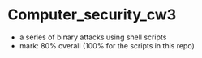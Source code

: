 # Computer_security_cw3

- a series of binary attacks using shell scripts
- mark: 80% overall (100% for the scripts in this repo)
